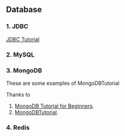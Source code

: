 ## Database

### 1. JDBC
[JDBC Tutorial](https://www.tutorialspoint.com/jdbc/)

### 2. MySQL

### 3. MongoDB

These are some examples of MongoDBTutorial

Thanks to 
1. [MongoDB Tutorial for Beginners](https://www.youtube.com/playlist?list=PLC3y8-rFHvwh11bWtwm3_qKvo46uDmaal).
2. [MongoDBTutorial](https://www.tutorialspoint.com/mongodb/index.htm).

### 4. Redis
